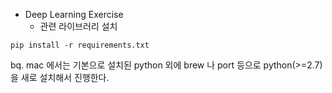 * Deep Learning Exercise
  *  관련 라이브러리 설치
```
pip install -r requirements.txt
```
bq. mac 에서는 기본으로 설치된  python 외에  brew 나  port 등으로 python(>=2.7) 을 새로 설치해서 진행한다.




